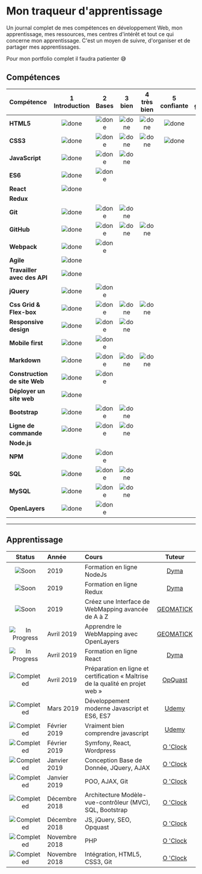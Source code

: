 # Mon traqueur d'apprentissage

Un journal complet de mes compétences en développement Web, mon apprentissage, mes ressources, mes centres d'intérêt et tout ce qui concerne mon apprentissage. C'est un moyen de suivre, d'organiser et de partager mes apprentissages.

Pour mon portfolio complet il faudra patienter :sweat_smile:

## Compétences

[done]: https://user-images.githubusercontent.com/29199184/32275438-8385f5c0-bf0b-11e7-9406-42265f71e2bd.png "Done"

|               Compétence              | 1<br>Introduction | 2<br>Bases   | 3<br>bien     | 4<br>très bien | 5<br>confiante | 6<br>génial    |
|:-------------------------------- |:-----------------:|:-------------:|:-------------:|:----------------:|:--------------:|:---------------:|
|**HTML5**                         | ![done][done]     | ![done][done] | ![done][done] | ![done][done]    | ![done][done]  |                 |
|**CSS3**                          | ![done][done]     | ![done][done] | ![done][done] | ![done][done]    | ![done][done]  |                 |
|**JavaScript**                    | ![done][done]     | ![done][done] | ![done][done] |                  |                |                 |
|**ES6**                           | ![done][done]     | ![done][done] |               |                  |                |                 |
|**React**                         | ![done][done]     |               |               |                  |                |                 |
|**Redux**                         |                   |               |               |                  |                |                 |        |
|**Git**                           | ![done][done]     | ![done][done] | ![done][done] |                  |                |                 |        |
|**GitHub**                        | ![done][done]     | ![done][done] | ![done][done] | ![done][done]    |                |                 |        |
|**Webpack**                       | ![done][done]     | ![done][done] |               |                  |                |                 |
|**Agile**                         | ![done][done]     |               |               |                  |                |                 |        |
|**Travailler avec des API**             | ![done][done]     |               |               |                  |                |                 |
|**jQuery**                        | ![done][done]     | ![done][done] |               |                  |                |                 |
|**Css Grid & Flex-box**           | ![done][done]     | ![done][done] | ![done][done] | ![done][done]    |                |                 |
|**Responsive design**             | ![done][done]     | ![done][done] | ![done][done] |                  |                |                 |
|**Mobile first**                  | ![done][done]     | ![done][done] |               |                  |                |                 |        |
|**Markdown**                      | ![done][done]     | ![done][done] | ![done][done] | ![done][done]    |                |                 |
|**Construction de site Web**      | ![done][done]     | ![done][done] |               |                  |                |                 |
|**Déployer un site web**          | ![done][done]     |             |               |                  |                |                 |
|**Bootstrap**                     | ![done][done]     | ![done][done] | ![done][done] |                  |                |                 |
|**Ligne de commande**             | ![done][done]     | ![done][done] | ![done][done] |                  |                |                 |
|**Node.js**                       |                   |               |               |                  |                |                 |
|**NPM**                           | ![done][done]     | ![done][done] |               |                  |                |                 |        |
|**SQL**                           | ![done][done]     | ![done][done] | ![done][done] |                  |                |                 |
|**MySQL**                         | ![done][done]     | ![done][done] | ![done][done] |                  |                |                |
|**OpenLayers**                    | ![done][done]     | ![done][done] |  |                  |                |                |

----
## Apprentissage

[//]: # (Status images)

[Completed]: https://user-images.githubusercontent.com/29199184/32275438-8385f5c0-bf0b-11e7-9406-42265f71e2bd.png "Completed"
[In Progress]: https://user-images.githubusercontent.com/29199184/34462881-7305ddac-ee4d-11e7-9b57-589424820da4.png "In Progress"
[Soon]: https://user-images.githubusercontent.com/29199184/34462916-d5c37bd4-ee4d-11e7-9f4a-d57f2243281b.png "Soon"

|            Status           |   Année   | Cours                                                         |                Tuteur                        |
|:---------------------------:|:---------|:----------------------------------------------------------------|:-------------------------------------------:|
| ![Soon][Soon] |  2019       | Formation en ligne NodeJs                               | [Dyma](https://dyma.fr/)              |
| ![Soon][Soon] |  2019       | Formation en ligne Redux                                | [Dyma](https://dyma.fr/)              |
| ![Soon][Soon] |  2019       | Créez une Interface de WebMapping avancée de A à Z                                | [GEOMATICK](https://www.geomatick.com/formations-sig-qgis-geoserver-openlayers-leaflet/)              |
| ![In Progress][In Progress] | Avril 2019       | Apprendre le WebMapping avec OpenLayers                 | [GEOMATICK](https://www.geomatick.com/formations-sig-qgis-geoserver-openlayers-leaflet/)              |
| ![In Progress][In Progress] | Avril 2019       | Formation en ligne React                                | [Dyma](https://dyma.fr/)              |
| ![Completed][Completed]     | Avril 2019       | Préparation en ligne et certification « Maîtrise de la qualité en projet web » | [OpQuast](https://www.opquast.com/formation/)
| ![Completed][Completed]     | Mars 2019        | Développement moderne Javascript et ES6, ES7            | [Udemy](https://www.udemy.com/javascript-es6-es7/)|
| ![Completed][Completed]     | Février 2019     | Vraiment bien comprendre javascript                     | [Udemy](https://www.udemy.com/comprendre-javascript/) |
| ![Completed][Completed]     | Février 2019     | Symfony, React, Wordpress                               | [O 'Clock](https://oclock.io/)  |
| ![Completed][Completed]     | Janvier 2019     | Conception Base de Donnée, JQuery, AJAX                 | [O 'Clock](https://oclock.io/)  |
| ![Completed][Completed]     | Janvier 2019     | POO, AJAX, Git                                          | [O 'Clock](https://oclock.io/)  |
| ![Completed][Completed]     | Décembre 2018    | Architecture Modèle-vue-contrôleur (MVC), SQL, Bootstrap  | [O 'Clock](https://oclock.io/) |
| ![Completed][Completed]     | Décembre 2018    | JS, jQuery, SEO, Opquast                                | [O 'Clock](https://oclock.io/)    |
| ![Completed][Completed]     | Novembre 2018    | PHP                                                     | [O 'Clock](https://oclock.io/)    |
| ![Completed][Completed]     | Novembre 2018    | Intégration, HTML5, CSS3, Git                           | [O 'Clock](https://oclock.io/)     |